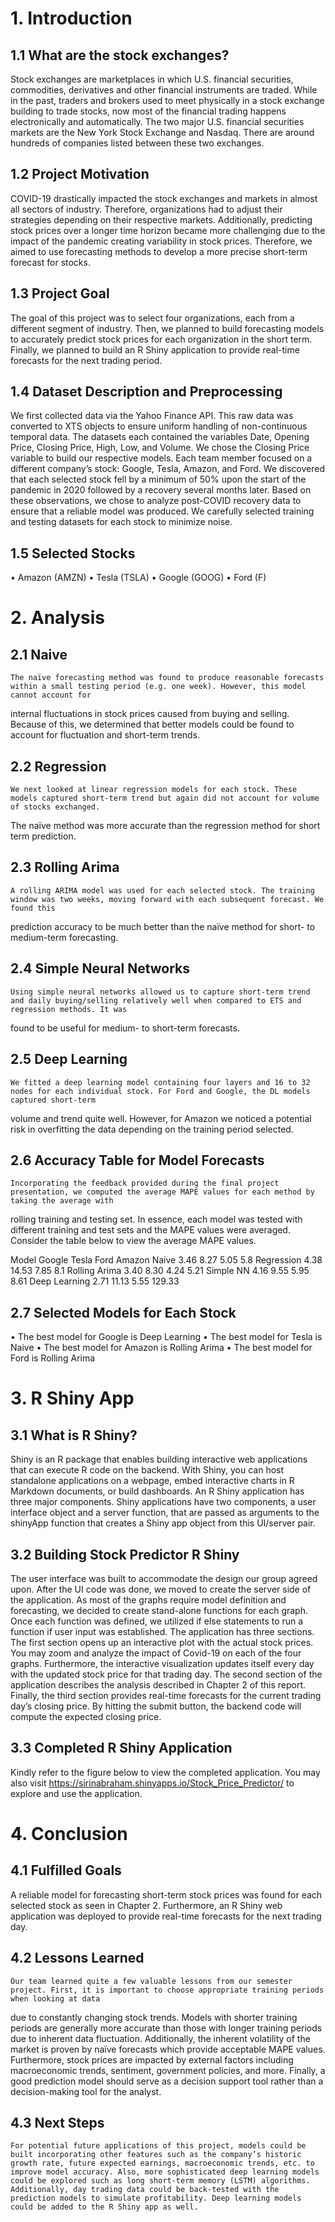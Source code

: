 
# 1. Introduction

## 1.1	What are the stock exchanges? 
Stock exchanges are marketplaces in which U.S. financial securities, commodities, derivatives and other financial instruments are traded. While in the past,
traders and brokers used to meet physically in a stock exchange building to trade stocks, now most of the financial trading happens electronically and 
automatically. The two major U.S. financial securities markets are the New York Stock Exchange and Nasdaq. There are around hundreds of companies listed 
between these two exchanges.

## 1.2	Project Motivation
COVID-19 drastically impacted the stock exchanges and markets in almost all sectors of industry. Therefore, organizations had to adjust their strategies depending 
on their respective markets. Additionally, predicting stock prices over a longer time horizon became more challenging due to the impact of the pandemic creating 
variability in stock prices. Therefore, we aimed to use forecasting methods to develop a more precise short-term forecast for stocks. 

## 1.3	Project Goal
The goal of this project was to select four organizations, each from a different segment of industry. Then, we planned to build forecasting models to accurately 
predict stock prices for each organization in the short term. Finally, we planned to build an R Shiny application to provide real-time forecasts for the next 
trading period. 


## 1.4	Dataset Description and Preprocessing 
We first collected data via the Yahoo Finance API. This raw data was converted to XTS objects to ensure uniform handling of non-continuous temporal data. The 
datasets each contained the variables Date, Opening Price, Closing Price, High, Low, and Volume. We chose the Closing Price variable to build our respective models. 
Each team member focused on a different company’s stock: Google, Tesla, Amazon, and Ford. We discovered that each selected stock fell by a minimum of 50% upon the 
start of the pandemic in 2020 followed by a recovery several months later. Based on these observations, we chose to analyze post-COVID recovery data to ensure that 
a reliable model was produced. We carefully selected training and testing datasets for each stock to minimize noise. 

## 1.5	Selected Stocks

•	Amazon (AMZN)
•	Tesla (TSLA)
•	Google (GOOG)
•	Ford (F)


# 2. Analysis

## 2.1	Naive
	The naïve forecasting method was found to produce reasonable forecasts within a small testing period (e.g. one week). However, this model cannot account for 
  internal fluctuations in stock prices caused from buying and selling. Because of this, we determined that better models could be found to account for fluctuation
  and short-term trends. 
  
## 2.2	Regression
	We next looked at linear regression models for each stock. These models captured short-term trend but again did not account for volume of stocks exchanged. 
  The naïve method was more accurate than the regression method for short term prediction. 

## 2.3	Rolling Arima
	A rolling ARIMA model was used for each selected stock. The training window was two weeks, moving forward with each subsequent forecast. We found this
  prediction accuracy to be much better than the naïve method for short- to medium-term forecasting. 

## 2.4	Simple Neural Networks
	Using simple neural networks allowed us to capture short-term trend and daily buying/selling relatively well when compared to ETS and regression methods. It was 
  found to be useful for medium- to short-term forecasts. 

## 2.5	Deep Learning
	We fitted a deep learning model containing four layers and 16 to 32 nodes for each individual stock. For Ford and Google, the DL models captured short-term 
  volume and trend quite well. However, for Amazon we noticed a potential risk in overfitting the data depending on the training period selected. 

## 2.6	Accuracy Table for Model Forecasts
	Incorporating the feedback provided during the final project presentation, we computed the average MAPE values for each method by taking the average with 
  rolling training and testing set. In essence, each model was tested with different training and test sets and the MAPE values were averaged. Consider the table 
  below to view the average MAPE values.

Model	Google	Tesla	Ford	Amazon
Naive	3.46	8.27	5.05	5.8
Regression	4.38	14.53	7.85	8.1
Rolling Arima	3.40	8.30	4.24	5.21
Simple NN	4.16	9.55	5.95	8.61
Deep Learning	2.71	11.13	5.55	129.33

## 2.7	Selected Models for Each Stock
•	The best model for Google is Deep Learning
•	The best model for Tesla is Naive
•	The best model for Amazon is Rolling Arima
•	The best model for Ford is Rolling Arima

# 3. R Shiny App

## 3.1	What is R Shiny?
Shiny is an R package that enables building interactive web applications that can execute R code on the backend. With Shiny, you can host standalone applications 
on a webpage, embed interactive charts in R Markdown documents, or build dashboards. An R Shiny application has three major components. Shiny applications have two 
components, a user interface object and a server function, that are passed as arguments to the shinyApp function that creates a Shiny app object from this UI/server 
pair. 

## 3.2	Building Stock Predictor R Shiny
The user interface was built to accommodate the design our group agreed upon. After the UI code was done, we moved to create the server side of the application. 
As most of the graphs require model definition and forecasting, we decided to create stand-alone functions for each graph. Once each function was defined, we 
utilized if else statements to run a function if user input was established. The application has three sections. The first section opens up an interactive plot 
with the actual stock prices. You may zoom and analyze the impact of Covid-19 on each of the four graphs. Furthermore, the interactive visualization updates itself 
every day with the updated stock price for that trading day. The second section of the application describes the analysis described in Chapter 2 of this report. 
Finally, the third section provides real-time forecasts for the current trading day’s closing price. By hitting the submit button, the backend code will compute 
the expected closing price. 

## 3.3	Completed R Shiny Application
Kindly refer to the figure below to view the completed application. You may also visit https://sirinabraham.shinyapps.io/Stock_Price_Predictor/ to explore and use 
the application.

# 4. Conclusion

## 4.1	Fulfilled Goals

A reliable model for forecasting short-term stock prices was found for each selected stock as seen in Chapter 2. Furthermore, an R Shiny web application was 
deployed to provide real-time forecasts for the next trading day.


## 4.2	Lessons Learned

	Our team learned quite a few valuable lessons from our semester project. First, it is important to choose appropriate training periods when looking at data 
  due to constantly changing stock trends. Models with shorter training periods are generally more accurate than those with longer training periods due to 
  inherent data fluctuation. Additionally, the inherent volatility of the market is proven by naïve forecasts which provide acceptable MAPE values. 
  Furthermore, stock prices are impacted by external factors including macroeconomic trends, sentiment, government policies, and more. Finally, a good prediction 
  model should serve as a decision support tool rather than a decision-making tool for the analyst. 

## 4.3	Next Steps

	For potential future applications of this project, models could be built incorporating other features such as the company’s historic growth rate, future expected earnings, macroeconomic trends, etc. to improve model accuracy. Also, more sophisticated deep learning models could be explored such as long short-term memory (LSTM) algorithms. Additionally, day trading data could be back-tested with the prediction models to simulate profitability. Deep learning models could be added to the R Shiny app as well. 
